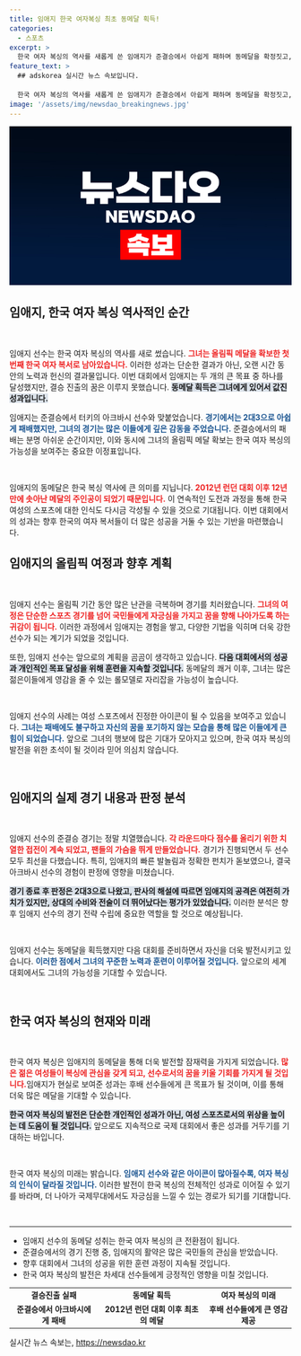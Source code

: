 ```yaml
---
title: 임애지 한국 여자복싱 최초 동메달 획득!
categories:
  - 스포츠
excerpt: >
  한국 여자 복싱의 역사를 새롭게 쓴 임애지가 준결승에서 아쉽게 패하며 동메달을 확정짓고, 12년 만에 올림픽 메달을 안겼습니다! 그의 쾌거와 감동의 순간을 놓치지 마세요!
feature_text: >
  ## adskorea 실시간 뉴스 속보입니다.

  한국 여자 복싱의 역사를 새롭게 쓴 임애지가 준결승에서 아쉽게 패하며 동메달을 확정짓고, 12년 만에 올림픽 메달을 안겼습니다! 그의 쾌거와 감동의 순간을 놓치지 마세요!
image: '/assets/img/newsdao_breakingnews.jpg'
---
```


<p><img src="/assets/img/newsdao_breakingnews.jpg" alt="adskorea 속보" /></p>

<h2 data-ke-size="size26">임애지, 한국 여자 복싱 역사적인 순간</h2>

<p data-ke-size="size16">&nbsp;</p>

<p>임애지 선수는 한국 여자 복싱의 역사를 새로 썼습니다. <b><span style="color: #ee2323;">그녀는 올림픽 메달을 확보한 첫 번째 한국 여자 복서로 남아있습니다.</span></b> 이러한 성과는 단순한 결과가 아닌, 오랜 시간 동안의 노력과 헌신의 결과물입니다. 이번 대회에서 임애지는 두 개의 큰 목표 중 하나를 달성했지만, 결승 진출의 꿈은 이루지 못했습니다. <b><span style="background-color: #21538527;">동메달 획득은 그녀에게 있어서 값진 성과입니다.</span></b> </p>

<p>임애지는 준결승에서 터키의 아크바시 선수와 맞붙었습니다. <b><span style="color: #1a5490;">경기에서는 2대3으로 아쉽게 패배했지만, 그녀의 경기는 많은 이들에게 깊은 감동을 주었습니다.</span></b> 준결승에서의 패배는 분명 아쉬운 순간이지만, 이와 동시에 그녀의 올림픽 메달 확보는 한국 여자 복싱의 가능성을 보여주는 중요한 이정표입니다. </p>

<p data-ke-size="size16">&nbsp;</p>

<p>임애지의 동메달은 한국 복싱 역사에 큰 의미를 지닙니다. <b><span style="color: #ee2323;">2012년 런던 대회 이후 12년 만에 솟아난 메달의 주인공이 되었기 때문입니다.</span></b> 이 연속적인 도전과 과정을 통해 한국 여성의 스포츠에 대한 인식도 다시금 각성될 수 있을 것으로 기대됩니다. 이번 대회에서의 성과는 향후 한국의 여자 복서들이 더 많은 성공을 거둘 수 있는 기반을 마련했습니다. </p>

<h2 data-ke-size="size26">임애지의 올림픽 여정과 향후 계획</h2>

<p data-ke-size="size16">&nbsp;</p>

<p>임애지 선수는 올림픽 기간 동안 많은 난관을 극복하며 경기를 치러왔습니다. <b><span style="color: #ee2323;">그녀의 여정은 단순한 스포츠 경기를 넘어 국민들에게 자긍심을 가지고 꿈을 향해 나아가도록 하는 귀감이 됩니다.</span></b> 이러한 과정에서 임애지는 경험을 쌓고, 다양한 기법을 익히며 더욱 강한 선수가 되는 계기가 되었을 것입니다. </p>

<p>또한, 임애지 선수는 앞으로의 계획을 곰곰이 생각하고 있습니다. <b><span style="background-color: #21538527;">다음 대회에서의 성공과 개인적인 목표 달성을 위해 훈련을 지속할 것입니다.</span></b> 동메달의 쾌거 이후, 그녀는 많은 젊은이들에게 영감을 줄 수 있는 롤모델로 자리잡을 가능성이 높습니다. </p>

<p data-ke-size="size16">&nbsp;</p>

<p>임애지 선수의 사례는 여성 스포츠에서 진정한 아이콘이 될 수 있음을 보여주고 있습니다. <b><span style="color: #1a5490;">그녀는 패배에도 불구하고 자신의 꿈을 포기하지 않는 모습을 통해 많은 이들에게 큰 힘이 되었습니다.</span></b> 앞으로 그녀의 행보에 많은 기대가 모아지고 있으며, 한국 여자 복싱의 발전을 위한 초석이 될 것이라 믿어 의심치 않습니다. </p>

<p data-ke-size="size16">&nbsp;</p>

<h2 data-ke-size="size26">임애지의 실제 경기 내용과 판정 분석</h2>

<p data-ke-size="size16">&nbsp;</p>

<p>임애지 선수의 준결승 경기는 정말 치열했습니다. <b><span style="color: #ee2323;">각 라운드마다 점수를 올리기 위한 치열한 접전이 계속 되었고, 팬들의 가슴을 뛰게 만들었습니다.</span></b> 경기가 진행되면서 두 선수 모두 최선을 다했습니다. 특히, 임애지의 빠른 발놀림과 정확한 펀치가 돋보였으나, 결국 아크바시 선수의 경험이 판정에 영향을 미쳤습니다.</p>

<p><b><span style="background-color: #21538527;">경기 종료 후 판정은 2대3으로 나왔고, 판사의 해설에 따르면 임애지의 공격은 여전히 가치가 있지만, 상대의 수비와 전술이 더 뛰어났다는 평가가 있었습니다.</span></b> 이러한 분석은 향후 임애지 선수의 경기 전략 수립에 중요한 역할을 할 것으로 예상됩니다. </p>

<p data-ke-size="size16">&nbsp;</p>

<p>임애지 선수는 동메달을 획득했지만 다음 대회를 준비하면서 자신을 더욱 발전시키고 있습니다. <b><span style="color: #1a5490;">이러한 점에서 그녀의 꾸준한 노력과 훈련이 이루어질 것입니다.</span></b> 앞으로의 세계 대회에서도 그녀의 가능성을 기대할 수 있습니다. </p>

<p data-ke-size="size16">&nbsp;</p>

<h2 data-ke-size="size26">한국 여자 복싱의 현재와 미래</h2>

<p data-ke-size="size16">&nbsp;</p>

<p>한국 여자 복싱은 임애지의 동메달을 통해 더욱 발전할 잠재력을 가지게 되었습니다. <b><span style="color: #ee2323;">많은 젊은 여성들이 복싱에 관심을 갖게 되고, 선수로서의 꿈을 키울 기회를 가지게 될 것입니다.</span></b>임애지가 현실로 보여준 성과는 후배 선수들에게 큰 목표가 될 것이며, 이를 통해 더욱 많은 메달을 기대할 수 있습니다. </p>

<p><b><span style="background-color: #21538527;">한국 여자 복싱의 발전은 단순한 개인적인 성과가 아닌, 여성 스포츠로서의 위상을 높이는 데 도움이 될 것입니다.</span></b> 앞으로도 지속적으로 국제 대회에서 좋은 성과를 거두기를 기대하는 바입니다. </p>

<p data-ke-size="size16">&nbsp;</p>

<p>한국 여자 복싱의 미래는 밝습니다. <b><span style="color: #1a5490;">임애지 선수와 같은 아이콘이 많아질수록, 여자 복싱의 인식이 달라질 것입니다.</span></b> 이러한 발전이 한국 복싱의 전체적인 성과로 이어질 수 있기를 바라며, 더 나아가 국제무대에서도 자긍심을 느낄 수 있는 경로가 되기를 기대합니다. </p>

<p data-ke-size="size16">&nbsp;</p> 

<hr /> 

<ul>
    <li>임애지 선수의 동메달 성취는 한국 여자 복싱의 큰 전환점이 됩니다.</li>
    <li>준결승에서의 경기 진행 중, 임애지의 활약은 많은 국민들의 관심을 받았습니다.</li>
    <li>향후 대회에서 그녀의 성공을 위한 훈련 과정이 지속될 것입니다.</li>
    <li>한국 여자 복싱의 발전은 차세대 선수들에게 긍정적인 영향을 미칠 것입니다.</li>
</ul>

<table style="border-collapse: collapse; width: 100%;">
    <tr>
        <td style="text-align: center; height: 17px;"><b>결승진출 실패</b></td>
        <td style="text-align: center; height: 17px;"><b>동메달 획득</b></td>
        <td style="text-align: center; height: 17px;"><b>여자 복싱의 미래</b></td>
    </tr>
    <tr>
        <td style="text-align: center; height: 17px;"><b>준결승에서 아크바시에게 패배</b></td>
        <td style="text-align: center; height: 17px;"><b>2012년 런던 대회 이후 최초의 메달</b></td>
        <td style="text-align: center; height: 17px;"><b>후배 선수들에게 큰 영감 제공</b></td>
    </tr>
</table>
실시간 뉴스 속보는, <a href="https://newsdao.kr" rel="dofollow">https://newsdao.kr</a>



